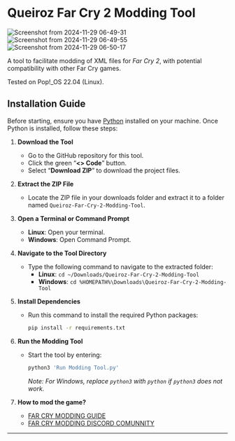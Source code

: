 # Queiroz Far Cry 2 Modding Tool

![Screenshot from 2024-11-29 06-49-31](https://github.com/user-attachments/assets/8759bb55-6cd7-4303-8ad2-e7fba2e96dc7)
![Screenshot from 2024-11-29 06-49-55](https://github.com/user-attachments/assets/8f8f1787-7781-453b-9a7b-18d0c1ce1735)
![Screenshot from 2024-11-29 06-50-17](https://github.com/user-attachments/assets/360f9c4a-085b-44ef-89b9-fda13c5c2d04)

A tool to facilitate modding of XML files for *Far Cry 2*, with potential compatibility with other Far Cry games.

Tested on Pop!_OS 22.04 (Linux).

## Installation Guide

Before starting, ensure you have [Python](https://www.python.org/downloads/) installed on your machine. Once Python is installed, follow these steps:

1. **Download the Tool**
   - Go to the GitHub repository for this tool.
   - Click the green “**<> Code**” button.
   - Select “**Download ZIP**” to download the project files.

2. **Extract the ZIP File**
   - Locate the ZIP file in your downloads folder and extract it to a folder named `Queiroz-Far-Cry-2-Modding-Tool`.

3. **Open a Terminal or Command Prompt**
   - **Linux**: Open your terminal.
   - **Windows**: Open Command Prompt.

4. **Navigate to the Tool Directory**
   - Type the following command to navigate to the extracted folder:
     - **Linux**: `cd ~/Downloads/Queiroz-Far-Cry-2-Modding-Tool`
     - **Windows**: `cd %HOMEPATH%\Downloads\Queiroz-Far-Cry-2-Modding-Tool`

5. **Install Dependencies**
   - Run this command to install the required Python packages:
     ```bash
     pip install -r requirements.txt
     ```

6. **Run the Modding Tool**
   - Start the tool by entering:
     ```bash
     python3 'Run Modding Tool.py'
     ```
     *Note: For Windows, replace `python3` with `python` if `python3` does not work.*

7. **How to mod the game?**
   - [FAR CRY MODDING GUIDE](https://steamcommunity.com/app/19900/discussions/0/3110266045073395300/)
   - [FAR CRY MODDING DISCORD COMUNNITY](https://discord.com/invite/farcry-modding-846424998888734731)
---
